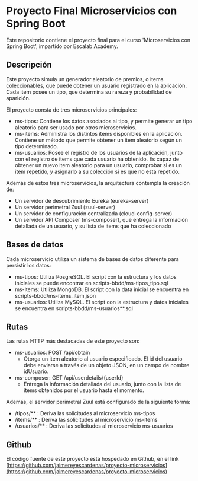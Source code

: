# Proyecto Final Microservicios con Spring Boot

Este repositorio contiene el proyecto final para el curso 'Microservicios con Spring Boot', impartido por Escalab Academy.

## Descripción

Este proyecto simula un generador aleatorio de premios, o items coleccionables, que puede obtener un usuario registrado en la aplicación. Cada item posee un tipo, que determina su rareza y probabilidad de  aparición.

El proyecto consta de tres microservicios principales:

- ms-tipos: Contiene los datos asociados al tipo, y permite generar un tipo aleatorio para ser usado por otros microservicios.
- ms-items: Administra los distintos items disponibles en la aplicación. Contiene un método que permite obtener un item aleatorio según un tipo determinado.
- ms-usuarios: Posee el registro de los usuarios de la aplicación, junto con el registro de items que cada usuario ha obtenido. Es capaz de obtener un nuevo item aleatorio para un usuario, comprobar si es un item repetido, y asignarlo a su colección si es que no está repetido.

Además de estos tres microservicios, la arquitectura contempla la creación de:

- Un servidor de descubrimiento Eureka (eureka-server)
- Un servidor perimetral Zuul (zuul-server)
- Un servidor de configuración centralizada (cloud-config-server)
- Un servidor API Composer (ms-composer), que entrega la información detallada de un usuario, y su lista de items que ha coleccionado

## Bases de datos

Cada microservicio utiliza un sistema de bases de datos diferente para persistir los datos:

- ms-tipos: Utiliza PosgreSQL. El script con la estructura y los datos iniciales se puede encontrar en scripts-bbdd/ms-tipos_tipo.sql
- ms-items: Utiliza MongoDB. El script con la data inicial se encuentra en scripts-bbdd/ms-items_item.json
- ms-usuarios: Utiliza MySQL. El script con la estructura y datos iniciales se encuentra en scripts-bbdd/ms-usuarios**.sql

## Rutas

Las rutas HTTP más destacadas de este proyecto son:

- ms-usuarios: POST /api/obtain
    - Otorga un item aleatorio al usuario especificado. El id del usuario debe enviarse a través de un objeto JSON, en un campo de nombre idUsuario.
- ms-composer: GET /api/userdetails/{userId}
    - Entrega la información detallada del usuario, junto con la lista de items obtenidos por el usuario hasta el momento.

Además, el servidor perimetral Zuul está configurado de la siguiente forma:

- /tipos/** : Deriva las solicitudes al microservicio ms-tipos
- /items/** : Deriva las solicitudes al microservicio ms-items
- /usuarios/** : Deriva las solicitudes al microservicio ms-usuarios

## Github

El código fuente de este proyecto está hospedado en Github, en el link [https://github.com/jaimereyescardenas/proyecto-microservicios](https://github.com/jaimereyescardenas/proyecto-microservicios)
